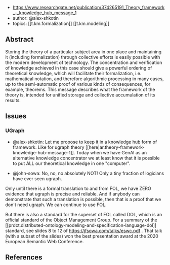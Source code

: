 
- https://www.researchgate.net/publication/374265191_Theory_framework_-_knowledge_hub_message_1
- author: @alex-shkotin
- topics: [[t.km.formalization]] [[t.km.modeling]]


## Abstract

Storing the theory of a particular subject area in one place and maintaining it (including formalization) through collective efforts is easily possible with the modern development of technology. The concentration and verification of knowledge achieved in this case should give a powerful ordering of theoretical knowledge, which will facilitate their formalization, i.e. mathematical notation, and therefore algorithmic processing in many cases, up to the semi-automatic proof of various kinds of consequences, for example, theorems. This message describes what the framework of the theory is, intended for unified storage and collective accumulation of its results.

## Issues

### UGraph

- @alex-shkotin: Let me propose to keep it in a knowledge hub form of framework. Like for ugraph theory [[here|ar.theory-framework-knowledge-hub-message-1]].  Today when we have GenAI as an alternative knowledge concentrator we at least know that it is possible to put ALL our theoretical knowledge in one "computer".

- @john-sowa: No, no, no absolutely NOT!   Only a tiny fraction of logicians have ever seen ugraph.

Only until there is a formal translation to and from FOL, we have ZERO evidence that ugraph is precise and reliable.  And if anybody can demonstrate that such a translation is possible, then that is a proof that we don't need ugraph.  We can continue to use FOL.

But there is also a standard for the superset of FOL called DOL, which is an official standard of the Object Management Group.  For a summary of the [[prdct.distributed-ontology-modeling-and-specification-language-dol]] standard, see slides 8 to 12  of  https://jfsowa.com/talks/eswc.pdf .  That talk (with a subset of the slides) won the best presentation award at the 2020 European Semantic Web Conference.

## References

[^4]: [[ar.guidelines-for-writing-definitions-in-ontologies]]